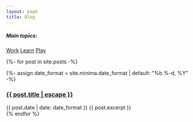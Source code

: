 ```yaml
---
layout: page
title: Blog
---
```

<div>
<h5>Main topics:</h5>
<a class="tag-link" href="{{ site.baseurl }}{% link blog/category/work.md %}">Work</a>
<a class="tag-link" href="{{ site.baseurl }}{% link blog/category/learn.md %}">Learn</a>
<a class="tag-link" href="{{ site.baseurl }}{% link blog/category/play.md %}">Play</a>
</div>

{%- for post in site.posts -%}
    <article class="blog-listing">
        {%- assign date_format = site.minima.date_format | default: "%b %-d, %Y" -%}
        <h3>
            <a class="post-link" href="{{ post.url | relative_url }}">
                {{ post.title | escape }}
            </a>
        </h3>
        <span class="post-meta">{{ post.date | date: date_format }}</span>
        {{ post.excerpt }}
    </article>
{% endfor %}
